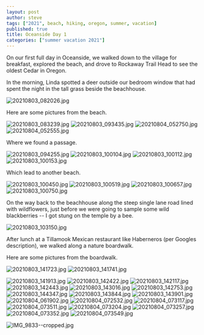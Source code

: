 ```yaml
---
layout: post
author: steve
tags: ["2021", beach, hiking, oregon, summer, vacation]
published: true
title: Oceanside Day 1
categories: ["summer vacation 2021"]
---
```

On our first full day in Oceanside, we walked down to the village for breakfast, explored the beach, and drove to Rockaway Trail Head to see the oldest Cedar in Oregon.  

In the morning, Linda spotted a deer outside our bedroom window that had spent the night in the tall grass beside the beachhouse.  

![20210803_082026.jpg]({{site.pics_url}}/20210803_082026.jpg)

Here are some pictures from the beach.  

![20210803_083239.jpg]({{site.pics_url}}/20210803_083239.jpg)
![20210803_093435.jpg]({{site.pics_url}}/20210803_093435.jpg)
![20210804_052750.jpg]({{site.pics_url}}/20210804_052750.jpg)
![20210804_052555.jpg]({{site.pics_url}}/20210804_052555.jpg)

Where we found a passage.  

![20210803_094255.jpg]({{site.pics_url}}/20210803_094255.jpg)
![20210803_100104.jpg]({{site.pics_url}}/20210803_100104.jpg)
![20210803_100112.jpg]({{site.pics_url}}/20210803_100112.jpg)
![20210803_100153.jpg]({{site.pics_url}}/20210803_100153.jpg)

Which lead to another beach.  

![20210803_100450.jpg]({{site.pics_url}}/20210803_100450.jpg)
![20210803_100519.jpg]({{site.pics_url}}/20210803_100519.jpg)
![20210803_100657.jpg]({{site.pics_url}}/20210803_100657.jpg)
![20210803_100750.jpg]({{site.pics_url}}/20210803_100750.jpg)

On the way back to the beachhouse along the steep single lane road lined with wildflowers, just before we were going to sample some wild blackberries -- I got stung on the temple by a bee.  

![20210803_103150.jpg]({{site.pics_url}}/20210803_103150.jpg)

After lunch at a Tillamook Mexican restaurant like Haberneros (per Googles description), we walked along a nature boardwalk.  

Here are some pictures from the boardwalk.  

![20210803_141723.jpg]({{site.pics_url}}/20210803_141723.jpg)
![20210803_141741.jpg]({{site.pics_url}}/20210803_141741.jpg)

![20210803_141913.jpg]({{site.pics_url}}/20210803_141913.jpg)
![20210803_142422.jpg]({{site.pics_url}}/20210803_142422.jpg)
![20210803_142117.jpg]({{site.pics_url}}/20210803_142117.jpg)
![20210803_142443.jpg]({{site.pics_url}}/20210803_142443.jpg)
![20210803_143016.jpg]({{site.pics_url}}/20210803_143016.jpg)
![20210803_142753.jpg]({{site.pics_url}}/20210803_142753.jpg)
![20210803_144347.jpg]({{site.pics_url}}/20210803_144347.jpg)
![20210803_143844.jpg]({{site.pics_url}}/20210803_143844.jpg)
![20210803_143901.jpg]({{site.pics_url}}/20210803_143901.jpg)
![20210804_061902.jpg]({{site.pics_url}}/20210804_061902.jpg)
![20210804_072532.jpg]({{site.pics_url}}/20210804_072532.jpg)
![20210804_073117.jpg]({{site.pics_url}}/20210804_073117.jpg)
![20210804_073511.jpg]({{site.pics_url}}/20210804_073511.jpg)
![20210804_073204.jpg]({{site.pics_url}}/20210804_073204.jpg)
![20210804_073257.jpg]({{site.pics_url}}/20210804_073257.jpg)
![20210804_073352.jpg]({{site.pics_url}}/20210804_073352.jpg)
![20210804_073549.jpg]({{site.pics_url}}/20210804_073549.jpg)

![IMG_9833--cropped.jpg]({{site.pics_url}}/IMG_9833--cropped.jpg)

